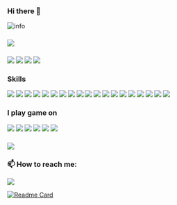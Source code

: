 ### Hi there 👋

<!--
**TaxicoYin/TaxicoYin** is a ✨ _special_ ✨ repository because its `README.md` (this file) appears on your GitHub profile.

Here are some ideas to get you started:

- 🔭 I’m currently working on ...
- 🌱 I’m currently learning ...
- 👯 I’m looking to collaborate on ...
- 🤔 I’m looking for help with ...
- 💬 Ask me about ...
- 📫 How to reach me: ...
- 😄 Pronouns: ...
- ⚡ Fun fact: ...
-->
![info](https://github-readme-stats.vercel.app/api?username=taxicoyin&show_icons=true&count_private=true&theme=radical)
###
![](https://visitor-badge.glitch.me/badge?page_id=taxicoyin.readme)
###
[![](https://img.shields.io/badge/OS-Arch%20Linux-1793D1?style=for-the-badge&logo=arch-linux&logoColor=ffffff)](https://www.archlinux.org)
[![](https://img.shields.io/badge/DE-Gnome-1793D1?style=for-the-badge&logo=gnome&logoColor=ffffff)](https://www.gnome.org)
[![](https://img.shields.io/badge/Windows-10-0078D6?style=for-the-badge&logo=windows&logoColor=ffffff)](https://www.windows.com)
[![](https://img.shields.io/badge/oneplus-8T-F5010C?style=for-the-badge&logo=oneplus&logoColor=ffffff)](https://www.oneplus.com)

### Skills
[![](https://img.shields.io/badge/Deepin-007CFF?style=for-the-badge&logo=deepin&logoColor=ffffff)](https://www.deepin.org)
[![](https://img.shields.io/badge/Ubuntu-E95420?style=for-the-badge&logo=ubuntu&logoColor=ffffff)](https://www.ubuntu.org)
[![](https://img.shields.io/badge/Manjaro-35BF5C?style=for-the-badge&logo=manjaro&logoColor=ffffff)](https://www.manjaro.org)
[![](https://img.shields.io/badge/CentOS-262577?style=for-the-badge&logo=centos&logoColor=ffffff)](https://www.centos.org)
[![](https://img.shields.io/badge/Kali%20Linux-557C94?style=for-the-badge&logo=kali-linux&logoColor=ffffff)](https://www.kali.org)
[![](https://img.shields.io/badge/Windows-0078D6?style=for-the-badge&logo=windows&logoColor=ffffff)](https://www.windows.com)
[![](https://img.shields.io/badge/Java-007396?style=for-the-badge&logo=java&logoColor=ffffff)](https://www.java.org)
[![](https://img.shields.io/badge/JavaScript-F7DF1E?style=for-the-badge&logo=javascript&logoColor=ffffff)](https://www.javascript.com)
![](https://img.shields.io/badge/-A8B9CC?style=for-the-badge&logo=c&logoColor=ffffff)
![](https://img.shields.io/badge/C++-00599C?style=for-the-badge&logo=cpp&logoColor=ffffff)
![](https://img.shields.io/badge/Mysql-4479A1?style=for-the-badge&logo=mysql&logoColor=ffffff)
![](https://img.shields.io/badge/Oracle-F80000?style=for-the-badge&logo=oracle&logoColor=ffffff)
![](https://img.shields.io/badge/Vim-019733?style=for-the-badge&logo=vim&logoColor=ffffff)
![](https://img.shields.io/badge/Eclipse%20IDE-2C2255?style=for-the-badge&logo=eclipse-ide&logoColor=ffffff)
![](https://img.shields.io/badge/IntelliJ%20IDEA-000000?style=for-the-badge&logo=intellij-idea&logoColor=ffffff)
![](https://img.shields.io/badge/Visual%20Studio-5C2D91?style=for-the-badge&logo=visual-studio&logoColor=ffffff)
![](https://img.shields.io/badge/Android%20Studio-3DDC84?style=for-the-badge&logo=android-studio&logoColor=ffffff)
![](https://img.shields.io/badge/Docker-2496ED?style=for-the-badge&logo=docker&logoColor=ffffff)
![](https://img.shields.io/badge/kubernetes-326CE5?style=for-the-badge&logo=kubernetes&logoColor=ffffff)


### I play game on 
[![](https://img.shields.io/badge/Steam-171a21?style=for-the-badge&logo=steam)](https://steamcommunity.com/id/jevera/)
[![](https://img.shields.io/badge/gog.com-86328A?style=for-the-badge&logo=gog.com)](https://www.gog.com/u/JeveraLee)
[![](https://img.shields.io/badge/ubisoft-000000?style=for-the-badge&logo=ubisoft)](https://ubisoftconnect.com/zh-CN/profile/Dk_Johnson)
[![](https://img.shields.io/badge/xbox-107C10?style=for-the-badge&logo=xbox)](https://account.xbox.com/zh-cn/profile?gamertag=Robert%20Johnsons)
![](https://img.shields.io/badge/epic%20games-313131?style=for-the-badge&logo=epic-games)
![](https://img.shields.io/badge/origin-F56C2D?style=for-the-badge&logo=Origin)
###
![](https://badges.steamprofile.com/profile/default/steam/76561198083869141.png)


### 📫 How to reach me:
[![](https://img.shields.io/badge/Email-0078D4?style=for-the-badge)](mailto:dr.bart@live.com)

[![Readme Card](https://github-readme-stats.vercel.app/api/pin/?username=TaxicoYin&repo=TaxicoYin.github.io&theme=radical)](https://TaxicoYin.github.io)
